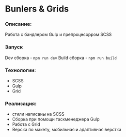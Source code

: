 # Bunlers & Grids

### Описание:
Работа с бандлером Gulp и препроцесорром SCSS

### Запуск
Dev сборка - `npm run dev`
Build сборка - `npm run build`

### Технологии:
- SCSS
- Gulp 
- Grid  

### Реализация:
- стили написаны на SCSS
- Сборка при помощи таскменеджера Gulp
- Работа с Grid
- Верска по макету, мобильная и адаптивная верстка
